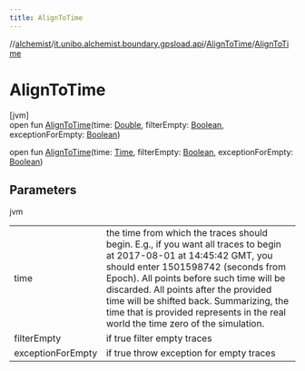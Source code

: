 ```yaml
---
title: AlignToTime
---
```

//[alchemist](../../../index.html)/[it.unibo.alchemist.boundary.gpsload.api](../index.html)/[AlignToTime](index.html)/[AlignToTime](-align-to-time.html)



# AlignToTime



[jvm]\
open fun [AlignToTime](-align-to-time.html)(time: [Double](https://kotlinlang.org/api/latest/jvm/stdlib/kotlin/-double/index.html), filterEmpty: [Boolean](https://kotlinlang.org/api/latest/jvm/stdlib/kotlin/-boolean/index.html), exceptionForEmpty: [Boolean](https://kotlinlang.org/api/latest/jvm/stdlib/kotlin/-boolean/index.html))

open fun [AlignToTime](-align-to-time.html)(time: [Time](../../it.unibo.alchemist.model.interfaces/-time/index.html), filterEmpty: [Boolean](https://kotlinlang.org/api/latest/jvm/stdlib/kotlin/-boolean/index.html), exceptionForEmpty: [Boolean](https://kotlinlang.org/api/latest/jvm/stdlib/kotlin/-boolean/index.html))



## Parameters


jvm

| | |
|---|---|
| time | the time from which the traces should begin. E.g., if you want all traces to begin at 2017-08-01 at 14:45:42 GMT, you should enter 1501598742 (seconds from Epoch). All points before such time will be discarded. All points after the provided time will be shifted back. Summarizing, the time that is provided represents in the real world the time zero of the simulation. |
| filterEmpty | if true filter empty traces |
| exceptionForEmpty | if true throw exception for empty traces |




